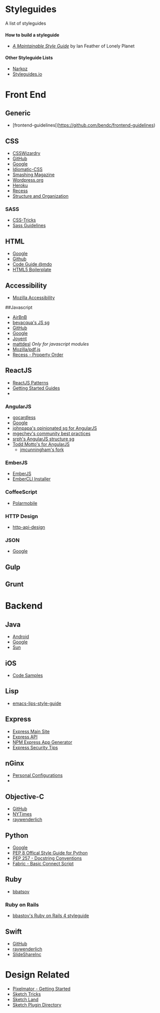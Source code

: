 # Styleguides

A list of styleguides

#### How to build a styleguide
* [_A Maintainable Style Guide_](http://ianfeather.co.uk/a-maintainable-style-guide/) by Ian Feather of Lonely Planet

#### Other Styleguide Lists
* [Narkoz](https://github.com/narkoz/guides)
* [Styleguides.io](https://github.com/maban/styleguides)

# Front End

## Generic
* [frontend-guidelines[(https://github.com/bendc/frontend-guidelines)

## CSS
* [CSSWizardry](http://csswizardry.com/2012/04/my-html-css-coding-style/)
* [GitHub](https://github.com/styleguide/css)
* [Google](http://google-styleguide.googlecode.com/svn/trunk/htmlcssguide.xml)
* [Idiomatic-CSS](https://github.com/necolas/idiomatic-css)
* [Smashing Magazine](http://www.smashingmagazine.com/2008/05/02/improving-code-readability-with-css-styleguides/)
* [Wordpress.org](http://make.wordpress.org/core/handbook/coding-standards/css/)
* [Heroku](http://purple.herokuapp.com/#)
* [Recess](http://twitter.github.io/recess/)
* [Structure and Organization](http://webdesignledger.com/tips/tips-for-organized-css-stylesheets)

### SASS
* [CSS-Tricks](http://css-tricks.com/sass-style-guide/)
* [Sass Guidelines](http://sass-guidelin.es/)

## HTML 
* [Google](http://google-styleguide.googlecode.com/svn/trunk/htmlcssguide.xml)
* [Github](http://primercss.io/guidelines/#html)
* [Code Guide @mdo](http://codeguide.co/)
* [HTML5 Boilerplate](https://html5boilerplate.com/)

## Accessibility
* [Mozilla Accessibility](https://developer.mozilla.org/en-US/docs/Web/Accessibility/ARIA)

##Javascript
* [AirBnB](https://github.com/airbnb/javascript)
* [bevacqua's JS sg](https://github.com/bevacqua/js)
* [GitHub](https://github.com/styleguide/javascript/1.0)
* [Google](https://google-styleguide.googlecode.com/svn/trunk/javascriptguide.xml)
* [Joyent](https://www.joyent.com/developers/node/design)
* [mattdesl](https://github.com/mattdesl/module-best-practices) _Only for javascript modules_
* [Mozilla/pdf.js](https://github.com/mozilla/pdf.js/wiki/Style-Guide)
* [Recess - Property Order](https://github.com/twitter/recess/blob/master/lib/lint/strict-property-order.js)

## ReactJS
* [ReactJS Patterns](https://reactjsnews.com/react-style-guide-patterns-i-like/)
* [Getting Started Guides](http://facebook.github.io/react/docs/getting-started.html)
* 

### AngularJS
* [gocardless](https://github.com/gocardless/angularjs-style-guide)
* [Google](https://google-styleguide.googlecode.com/svn/trunk/angularjs-google-style.html)
* [johnpapa's opinionated sg for  AngularJS](https://github.com/johnpapa/angularjs-styleguide)
* [mgechev's community best practices](https://github.com/mgechev/angularjs-style-guide)
* [srph's AngularJS structure sg](https://github.com/srph/angularjs-structure-styleguide)
* [Todd Motto's for AngularJS](https://github.com/toddmotto/angularjs-styleguide)  
  * [jmcunningham's fork](https://github.com/jmcunningham/angularjs-styleguide)

### EmberJS
* [EmberJS](https://github.com/emberjs/ember.js/blob/master/STYLEGUIDE.md)
* [EmberCLI Installer](http://www.ember-cli.com/)

### CoffeeScript
* [Polarmobile](https://github.com/polarmobile/coffeescript-style-guide)

### HTTP Design
* [http-api-design](https://github.com/interagent/http-api-design)
 
### JSON
* [Google](https://google-styleguide.googlecode.com/svn/trunk/jsoncstyleguide.xml)

## Gulp

## Grunt

# Backend

## Java
* [Android](http://source.android.com/source/code-style.html)
* [Google](https://google-styleguide.googlecode.com/svn/trunk/javaguide.html)
* [Sun](http://javascript.crockford.com/javacodeconventions.pdf)

## iOS
* [Code Samples](http://ioscodesamples.com/index.html)

## Lisp
* [emacs-lips-style-guide](https://github.com/bbatsov/emacs-lisp-style-guide)

## Express
* [Express Main Site](http://expressjs.com/)
* [Express API](http://expressjs.com/4x/api.html)
* [NPM Express App Generator](http://expressjs.com/starter/generator.html)
* [Express Security Tips](http://webapplog.com/express-js-security-tips/)

## nGinx
* [Personal Configurations](https://gist.github.com/rskwiat/6652504)
* 

## Objective-C
* [GitHub](https://github.com/github/objective-c-style-guide)
* [NYTimes](https://github.com/NYTimes/objective-c-style-guide)
* [raywenderlich](https://github.com/raywenderlich/objective-c-style-guide)

## Python
* [Google](https://google-styleguide.googlecode.com/svn/trunk/pyguide.html)
* [PEP 8 Offical Style Guide for Python](http://legacy.python.org/dev/peps/pep-0008/)
* [PEP 257 - Docstring Conventions](http://legacy.python.org/dev/peps/pep-0257/)
* [Fabric - Basic Connect Script](https://gist.github.com/rskwiat/bcae3826748a5646abf6)

## Ruby
* [bbatsov](https://github.com/bbatsov/ruby-style-guide)

### Ruby on Rails
* [bbastov's Ruby on Rails 4 styleguide](https://github.com/bbatsov/rails-style-guide)

## Swift
* [GitHub](https://github.com/github/swift-style-guide)
* [raywenderlich](https://github.com/raywenderlich/swift-style-guide)
* [SlideShareInc](https://github.com/SlideShareInc/swift-style-guide)

# Design Related
* [Pixelmator - Getting Started](http://www.pixelmator.com/tutorials/get-started/)
* [Sketch Tricks](https://medium.com/sketch-tricks)
* [Sketch Land](http://sketch.land/)
* [Sketch Plugin Directory](https://github.com/sketchplugins/plugin-directory)

